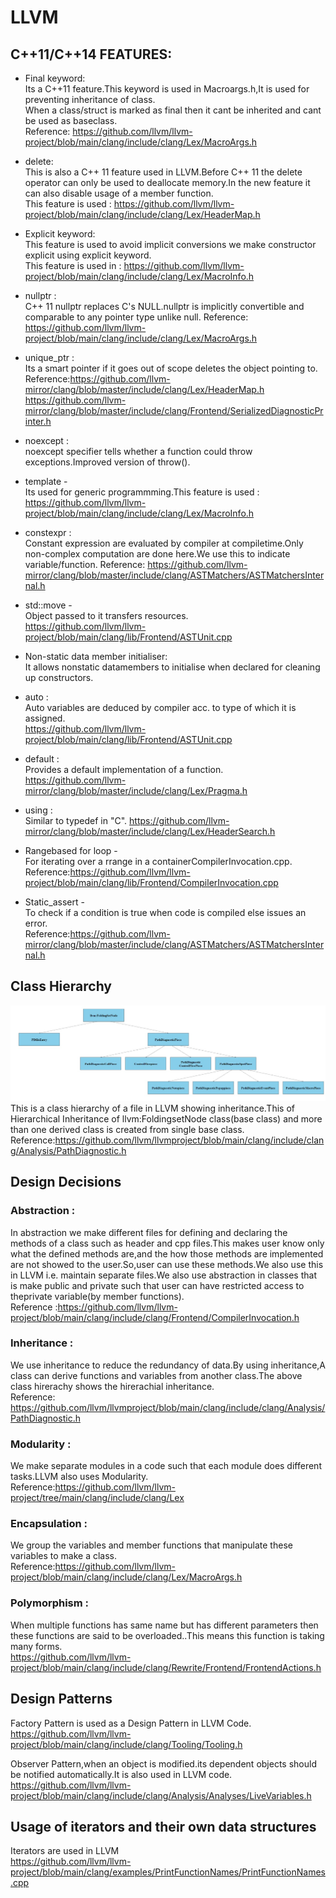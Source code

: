 # LLVM
## C++11/C++14 FEATURES:

* Final keyword:  
     Its a C++11 feature.This keyword is used in Macroargs.h,It is used for preventing inheritance of class.  
     When a class/struct is marked as final then it cant be inherited and cant be used as baseclass.  
     Reference: https://github.com/llvm/llvm-project/blob/main/clang/include/clang/Lex/MacroArgs.h

* delete:  
     This is also a C++ 11 feature used in LLVM.Before C++ 11 the delete operator can only be used to deallocate memory.In the new feature it can also disable usage of a member function.  
     This feature is used : https://github.com/llvm/llvm-project/blob/main/clang/include/clang/Lex/HeaderMap.h

* Explicit keyword:  
 This feature is used to avoid implicit conversions we make constructor explicit using explicit keyword.  
 This feature is used in : https://github.com/llvm/llvm-project/blob/main/clang/include/clang/Lex/MacroInfo.h
     
* nullptr :  
 C++ 11 nullptr replaces C's NULL.nullptr is implicitly convertible and comparable to any pointer type unlike null.
      Reference: https://github.com/llvm/llvm-project/blob/main/clang/include/clang/Lex/MacroArgs.h
      
* unique_ptr :  
 Its a smart pointer if it goes out of scope deletes the object pointing to.  
 Reference:https://github.com/llvm-mirror/clang/blob/master/include/clang/Lex/HeaderMap.h  
 https://github.com/llvm-mirror/clang/blob/master/include/clang/Frontend/SerializedDiagnosticPrinter.h

* noexcept :  
 noexcept specifier tells whether a function could throw exceptions.Improved version of throw().     
* template -  
 Its used for generic programmming.This feature is used : https://github.com/llvm/llvm-project/blob/main/clang/include/clang/Lex/MacroInfo.h
* constexpr :  
 Constant expression are evaluated by compiler at compiletime.Only non-complex computation are done here.We use this to indicate variable/function.
 Reference: https://github.com/llvm-mirror/clang/blob/master/include/clang/ASTMatchers/ASTMatchersInternal.h
* std::move -  
 Object passed to it transfers resources.  
 https://github.com/llvm/llvm-project/blob/main/clang/lib/Frontend/ASTUnit.cpp		
* Non-static data member initialiser:  
 It allows nonstatic datamembers to initialise when declared for cleaning up constructors. 	
* auto :  
 Auto variables are deduced by compiler acc. to type of which it is assigned.  
      https://github.com/llvm/llvm-project/blob/main/clang/lib/Frontend/ASTUnit.cpp
* default :  
 Provides a default implementation of a function.
      https://github.com/llvm-mirror/clang/blob/master/include/clang/Lex/Pragma.h
* using  :  
 Similar to typedef in "C".
      https://github.com/llvm-mirror/clang/blob/master/include/clang/Lex/HeaderSearch.h
* Rangebased for loop -  
 For iterating over a rrange in a containerCompilerInvocation.cpp.  
   Reference:https://github.com/llvm/llvm-project/blob/main/clang/lib/Frontend/CompilerInvocation.cpp
* Static_assert -  
 To check if a condition is true when code is compiled else issues an error.  
 Reference:https://github.com/llvm-mirror/clang/blob/master/include/clang/ASTMatchers/ASTMatchersInternal.h

## Class Hierarchy


![image here](a.jpeg)  
This is a class hierarchy of a file in LLVM showing inheritance.This of Hierarchical Inheritance of llvm:FoldingsetNode class(base class) and more than one derived class is created from single base class.
Reference:https://github.com/llvm/llvmproject/blob/main/clang/include/clang/Analysis/PathDiagnostic.h

## Design Decisions
 ### Abstraction :
 In abstraction we make different files for defining and declaring the methods of a class such as header and cpp files.This makes user know only what the defined methods are,and  the how those methods are implemented are not showed to the user.So,user can use these methods.We also use this in LLVM i.e. maintain separate files.We also use abstraction in classes that is make public and private such that user can have restricted access to theprivate variable(by member functions).  
 Reference :https://github.com/llvm/llvm-project/blob/main/clang/include/clang/Frontend/CompilerInvocation.h
 ### Inheritance :  
  We use inheritance to reduce the redundancy of data.By using inheritance,A class can derive functions and variables from another class.The above class hirerachy shows the hirerachial inheritance.  
  Reference: https://github.com/llvm/llvmproject/blob/main/clang/include/clang/Analysis/PathDiagnostic.h
 ### Modularity :  
 We make separate modules in a code such that each module does different tasks.LLVM also uses Modularity.  
 Reference:https://github.com/llvm/llvm-project/tree/main/clang/include/clang/Lex
      
 ### Encapsulation :  
   We group the variables and member functions that manipulate these variables to make a class.  
   Reference:https://github.com/llvm/llvm-project/blob/main/clang/include/clang/Lex/MacroArgs.h
     
### Polymorphism :  
   When multiple functions has same name but has different parameters then these functions are said to be overloaded..This means this function is taking many forms.  
   https://github.com/llvm/llvm-project/blob/main/clang/include/clang/Rewrite/Frontend/FrontendActions.h  
   
## Design Patterns
  Factory Pattern is used as a Design Pattern in LLVM Code. 
  https://github.com/llvm/llvm-project/blob/main/clang/include/clang/Tooling/Tooling.h
  
  Observer Pattern,when an object is modified.its dependent objects should be notified automatically.It is also used in LLVM code.  
  https://github.com/llvm/llvm-project/blob/main/clang/include/clang/Analysis/Analyses/LiveVariables.h
  
## Usage of iterators and their own data structures  
Iterators are used  in LLVM  
https://github.com/llvm/llvm-project/blob/main/clang/examples/PrintFunctionNames/PrintFunctionNames.cpp
